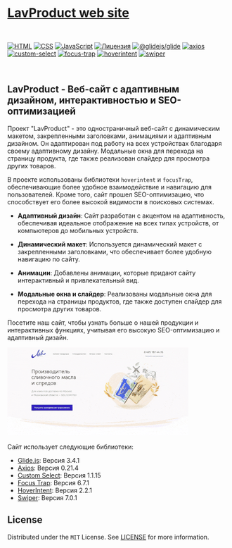 <h1><a href='https://lavproduct.netlify.app'>LavProduct web site</a></h1>
<br/>

[![HTML](https://img.shields.io/badge/HTML-5-e34c26?style=for-the-badge)](https://github.com/kluevevga/lavproduct/blob/master/LICENSE)
[![CSS](https://img.shields.io/badge/CSS-3-2965f1?style=for-the-badge)](https://github.com/kluevevga/lavproduct/blob/master/LICENSE)
[![JavaScript](https://img.shields.io/badge/JavaScript-ES6-f1e05a?style=for-the-badge)](https://github.com/kluevevga/lavproduct/blob/master/LICENSE)
[![Лицензия](https://img.shields.io/github/license/kluevevga/lavproduct?color=6cc644&style=for-the-badge)](https://github.com/kluevevga/lavproduct/blob/master/LICENSE)
[![@glidejs/glide](https://img.shields.io/badge/@glidejs/glide-3.4.1-ffcc66?style=for-the-badge)](https://github.com/kluevevga/Mogo/blob/master/LICENSE)
[![axios](https://img.shields.io/badge/axios-0.21.4-ff7e2d?style=for-the-badge)](https://github.com/kluevevga/Mogo/blob/master/LICENSE)
[![custom-select](https://img.shields.io/badge/custom--select-1.1.15-ff9f26?style=for-the-badge)](https://github.com/kluevevga/Mogo/blob/master/LICENSE)
[![focus-trap](https://img.shields.io/badge/focus--trap-6.7.1-6c72a5?style=for-the-badge)](https://github.com/kluevevga/Mogo/blob/master/LICENSE)
[![hoverintent](https://img.shields.io/badge/hoverintent-2.2.1-ffdb58?style=for-the-badge)](https://github.com/kluevevga/Mogo/blob/master/LICENSE)
[![swiper](https://img.shields.io/badge/swiper-7.0.1-4b6cb7?style=for-the-badge)](https://github.com/kluevevga/Mogo/blob/master/LICENSE)


<br/>

## LavProduct - Веб-сайт с адаптивным дизайном, интерактивностью и SEO-оптимизацией

Проект "LavProduct" - это одностраничный веб-сайт с динамическим макетом, закрепленными заголовками, анимациями и
адаптивным дизайном. Он адаптирован под работу на всех устройствах благодаря своему адаптивному дизайну. Модальные окна
для перехода на страницу продукта, где также реализован слайдер для просмотра других товаров.

В проекте использованы библиотеки `hoverintent` и `focusTrap`, обеспечивающие более удобное взаимодействие и навигацию
для пользователей. Кроме того, сайт прошел SEO-оптимизацию, что способствует его более высокой видимости в поисковых
системах.

- **Адаптивный дизайн**: Сайт разработан с акцентом на адаптивность, обеспечивая идеальное отображение на всех типах
  устройств, от компьютеров до мобильных устройств.

- **Динамический макет**: Используется динамический макет с закрепленными заголовками, что обеспечивает более удобную
  навигацию по сайту.

- **Анимации**: Добавлены анимации, которые придают сайту интерактивный и привлекательный вид.

- **Модальные окна и слайдер**: Реализованы модальные окна для перехода на страницы продуктов, где также доступен
  слайдер для просмотра других товаров.

Посетите наш сайт, чтобы узнать больше о нашей продукции и интерактивных функциях, учитывая его высокую SEO-оптимизацию
и адаптивный дизайн.


<img src='preview.gif' alt='preview'/>

Сайт использует следующие библиотеки:

- [Glide.js](https://glidejs.com/): Версия 3.4.1
- [Axios](https://github.com/axios/axios): Версия 0.21.4
- [Custom Select](ссылка-на-репозиторий-custom-select): Версия 1.1.15
- [Focus Trap](https://github.com/davidtheclark/focus-trap): Версия 6.7.1
- [HoverIntent](https://github.com/briancherne/jquery-hoverIntent): Версия 2.2.1
- [Swiper](https://swiperjs.com/): Версия 7.0.1

## License

Distributed under the `MIT` License. See [LICENSE](https://github.com/kluevevga/lavProduct/blob/master/LICENSE) for more
information.




